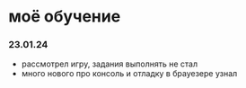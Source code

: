 # моё обучение
### 23.01.24

- рассмотрел игру, задания выполнять не стал
- много нового про консоль и отладку в брауезере узнал  